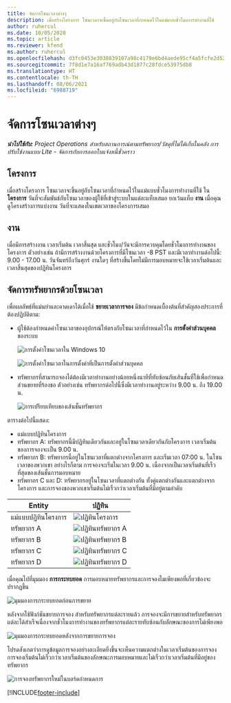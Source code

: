 ```yaml
---
title: จัดการโซนเวลาต่างๆ
description: เมื่อสร้างโครงการ โซนเวลาจะขึ้นอยู่กับโซนเวลาที่กำหนดไว้ในแม่แบบชั่วโมงการทำงานที่ใช้
author: ruhercul
ms.date: 10/05/2020
ms.topic: article
ms.reviewer: kfend
ms.author: ruhercul
ms.openlocfilehash: d3fc0453e3038839107a98c4179e6bd4aede95cf4a5fcfe2d52f823b83029485
ms.sourcegitcommit: 7f8d1e7a16af769adb43d1877c28fdce53975db8
ms.translationtype: HT
ms.contentlocale: th-TH
ms.lasthandoff: 08/06/2021
ms.locfileid: "6988719"
---
```

# <a name="manage-time-zones"></a>จัดการโซนเวลาต่างๆ

_**นำไปใช้กับ:** Project Operations สำหรับสถานการณ์ตามทรัพยากร/วัสดุที่ไม่ได้เก็บในคลัง การปรับใช้งานแบบ Lite - จัดการกับการออกใบแจ้งหนี้ชั่วคราว_


## <a name="projects"></a>โครงการ

เมื่อสร้างโครงการ โซนเวลาจะขึ้นอยู่กับโซนเวลาที่กำหนดไว้ในแม่แบบชั่วโมงการทำงานที่ใช้ ใน **โครงการ** วันที่จะสัมพันธ์กับโซนเวลาของผู้ใช้ที่เข้าสู่ระบบในแต่ละแท็บเสมอ ยกเว้นแท็บ **งาน** เมื่อคุณดูโครงสร้างการแบ่งงาน วันที่จะแสดงในเขตเวลาของโครงการเสมอ

## <a name="tasks"></a>งาน

เมื่อมีการสร้างงาน เวลาเริ่มต้น เวลาสิ้นสุด และชั่วโมง/วันจะมีการควบคุมโดยชั่วโมงการทำงานของโครงการ ตัวอย่างเช่น ถ้ามีการสร้างงานด้วยโครงการที่มีโซนเวลา -8 PST และมีเวลาทำงานต่อไปนี้: 9.00 - 17.00 น. วันจันทร์ถึงวันศุกร์ งานใดๆ ที่สร้างขึ้นโดยไม่มีการมอบหมายจะใช้เวลาเริ่มต้นและเวลาสิ้นสุดของปฏิทินโครงการ

## <a name="manage-resources-with-time-zones"></a>จัดการทรัพยากรด้วยโซนเวลา

เพื่อผลลัพธ์ที่แม่นยำและคาดเดาได้เมื่อใช้ **ขยายเวลาการจอง** มีข้อกำหนดเบื้องต้นที่สำคัญสองประการที่ต้องปฏิบัติตาม:  

- ผู้ใช้ต้องกำหนดค่าโซนเวลาของอุปกรณ์ให้ตรงกับโซนเวลาที่กำหนดไว้ใน **การตั้งค่าส่วนบุคคล** ของระบบ
 
  ![การตั้งค่าโซนเวลาใน Windows 10](media/reconcile-assignments-03.png)

  ![การตั้งค่าโซนเวลาในการตั้งค่าที่เป็นการตั้งค่าส่วนบุคคล](media/reconcile-assignments-04.png)
 
- ทรัพยากรที่สามารถจองได้ต้องมีเวลาทำงานอย่างน้อยหนึ่งนาทีที่ทับซ้อนกับเส้นชั้นที่ใช้เพื่อกำหนดส่วนขยายที่ร้องขอ ตัวอย่างเช่น ทรัพยากรต่อไปนี้ซึ่งมีเวลาทำงานอยู่ระหว่าง 9.00 น. ถึง 19.00 น. 

  ![การเปรียบเทียบของเส้นชั้นทรัพยากร](media/reconcile-assignments-05.png)

ตารางต่อไปนี้แสดง:

- แม่แบบปฏิทินโครงการ
- ทรัพยากร A: ทรัพยากรนี้มีปฏิทินเดียวกันและอยู่ในโซนเวลาเดียวกันกับโครงการ เวลาเริ่มต้นของการจองจะเป็น 9.00 น.
- ทรัพยากร B: ทรัพยากรนี้อยู่ในโซนเวลาที่แตกต่างจากโครงการ และเริ่มเวลา 07:00 น. ในโซนเวลาของพวกเขา อย่างไรก็ตาม การจองจะเริ่มในเวลา 9.00 น. เนื่องจากเป็นเวลาเริ่มต้นที่เร็วที่สุดของเส้นชั้นการมอบหมาย
- ทรัพยากร C และ D: ทรัพยากรอยู่ในโซนเวลาที่แตกต่างกัน ทั้งคู่แตกต่างกันและแตกต่างจากโครงการ และการจองของพวกเขาเริ่มต้นไม่เร็วกว่าเวลาเริ่มต้นที่มีอยู่ตามลำดับ

|Entity  |ปฏิทิน  |
|-|-|
|แม่แบบปฏิทินโครงการ   | ![ปฏิทินโครงการ](media/reconcile-assignments-06.png) |
|ทรัพยากร A  | ![ปฏิทินทรัพยากร A](media/reconcile-assignments-06.png) |
|ทรัพยากร B  |  ![ปฏิทินทรัพยากร B](media/reconcile-assignments-07.png) |
|ทรัพยากร C  |  ![ปฏิทินทรัพยากร C](media/reconcile-assignments-08.png) |
|ทรัพยากร D  | ![ปฏิทินทรัพยากร D](media/reconcile-assignments-09.png)  |
 
เมื่อคุณไปที่มุมมอง **การกระทบยอด** การมอบหมายทรัพยากรและการจองไมเพียงพอที่เกี่ยวข้องจะปรากฏขึ้น

![มุมมองการกระทบยอดก่อนการขยาย](media/reconcile-assignments-10.png)

หลังจากใช้ฟังก์ชันขยายการจอง สำหรับทรัพยากรแต่ละรายแล้ว การจองจะมีการขยายสำหรับทรัพยากรแต่ละได้สำเร็จเนื่องจากชั่วโมงการทำงานของทรัพยากรแต่ละรายทับซ้อนกับลักษณะของการไม่เพียงพอ

![มุมมองการกระทบยอดหลังจากการขยายการจอง](media/reconcile-assignments-11.png) 

โปรดสังเกตว่าการดูข้อมูลการจองอย่างละเอียดยิ่งขึ้นจะเห็นความแตกต่างในเวลาเริ่มต้นของการจอง การจองเริ่มต้นไม่เร็วกว่าเวลาเริ่มต้นของลักษณะการมอบหมายและไม่เร็วกว่าเวลาเริ่มต้นที่มีอยู่ของทรัพยากร

![การจองทรัพยากรใหม่ในบอร์ดกำหนดการ](media/reconcile-assignments-12.png)


[!INCLUDE[footer-include](../includes/footer-banner.md)]